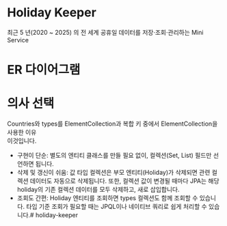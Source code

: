 # Holiday Keeper

최근 5 년(2020 ~ 2025) 의 전 세계 공휴일 데이터를 저장·조회·관리하는 Mini Service

# ER 다이어그램

# 의사 선택

Countries와 types를 ElementCollection과 복합 키 중에서 ElementCollection을 사용한 이유   
이것입니다.

- 구현이 단순: 별도의 엔티티 클래스를 만들 필요 없이, 컬렉션(Set, List) 필드만 선언하면 됩니다.
- 삭제 및 갱신이 쉬움: 값 타입 컬렉션은 부모 엔티티(Holiday)가 삭제되면 관련 컬렉션 데이터도 자동으로 삭제됩니다.
  또한, 컬렉션 값이 변경될 때마다 JPA는 해당 holiday의 기존 컬렉션 데이터를 모두 삭제하고, 새로 삽입합니다.
- 조회도 간편: Holiday 엔티티를 조회하면 types 컬렉션도 함께 조회할 수 있습니다.
  타입 기준 조회가 필요할 때는 JPQL이나 네이티브 쿼리로 쉽게 처리할 수 있습니다.# holiday-keeper
